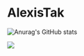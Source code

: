# AlexisTak

![Anurag's GitHub stats](https://github-readme-stats.vercel.app/api?username=AlexisTak&show_icons=true&theme=tokyonight)

<a href="https://github.com/AlexisTak/">
  <img align="center" src="https://github-readme-stats.vercel.app/api/pin/?username=AlexisTak&repo=AeryaCraft" />
</a>
